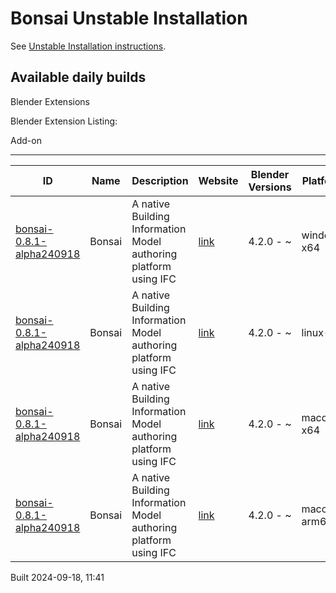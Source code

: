 # Bonsai Unstable Installation

See [Unstable Installation instructions](https://docs.bonsaibim.org/guides/development/installation.html#unstable-installation).

## Available daily builds




Blender Extensions


Blender Extension Listing:


Add\-on




---




| ID | Name | Description | Website | Blender Versions | Platforms | Size |
| --- | --- | --- | --- | --- | --- | --- |
| [bonsai\-0\.8\.1\-alpha240918](https://github.com/IfcOpenShell/IfcOpenShell/releases/download/bonsai-0.8.1-alpha240918/bonsai_py311-0.8.1-alpha240918-windows-x64.zip?repository=https://raw.githubusercontent.com/IfcOpenShell/bonsai_unstable_repo/main/index.json&blender_version_min=4.2.0&platforms=windows-x64) | Bonsai | A native Building Information Model authoring platform using IFC | [link](https://bonsaibim.org/) | 4\.2\.0 \- \~ | windows\-x64 | 83\.3MB |
| [bonsai\-0\.8\.1\-alpha240918](https://github.com/IfcOpenShell/IfcOpenShell/releases/download/bonsai-0.8.1-alpha240918/bonsai_py311-0.8.1-alpha240918-linux-x64.zip?repository=https://raw.githubusercontent.com/IfcOpenShell/bonsai_unstable_repo/main/index.json&blender_version_min=4.2.0&platforms=linux-x64) | Bonsai | A native Building Information Model authoring platform using IFC | [link](https://bonsaibim.org/) | 4\.2\.0 \- \~ | linux\-x64 | 108\.2MB |
| [bonsai\-0\.8\.1\-alpha240918](https://github.com/IfcOpenShell/IfcOpenShell/releases/download/bonsai-0.8.1-alpha240918/bonsai_py311-0.8.1-alpha240918-macos-x64.zip?repository=https://raw.githubusercontent.com/IfcOpenShell/bonsai_unstable_repo/main/index.json&blender_version_min=4.2.0&platforms=macos-x64) | Bonsai | A native Building Information Model authoring platform using IFC | [link](https://bonsaibim.org/) | 4\.2\.0 \- \~ | macos\-x64 | 103\.6MB |
| [bonsai\-0\.8\.1\-alpha240918](https://github.com/IfcOpenShell/IfcOpenShell/releases/download/bonsai-0.8.1-alpha240918/bonsai_py311-0.8.1-alpha240918-macos-arm64.zip?repository=https://raw.githubusercontent.com/IfcOpenShell/bonsai_unstable_repo/main/index.json&blender_version_min=4.2.0&platforms=macos-arm64) | Bonsai | A native Building Information Model authoring platform using IFC | [link](https://bonsaibim.org/) | 4\.2\.0 \- \~ | macos\-arm64 | 103\.4MB |


Built 2024\-09\-18, 11:41




